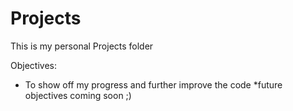 # Projects

This is my personal Projects folder

Objectives:

* To show off my progress and further improve the code
*future objectives coming soon ;)